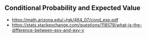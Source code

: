 ## Conditional Probability and Expected Value
- https://math.arizona.edu/~tgk/464_07/cond_exp.pdf
- https://stats.stackexchange.com/questions/118578/what-is-the-difference-between-exy-and-exy-y
